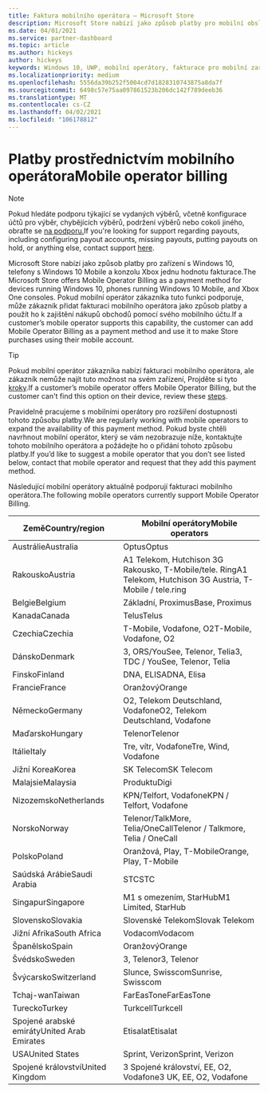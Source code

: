 ```yaml
---
title: Faktura mobilního operátora – Microsoft Store
description: Microsoft Store nabízí jako způsob platby pro mobilní obsluhy, které tuto funkci podporují, možnost účtování.
ms.date: 04/01/2021
ms.service: partner-dashboard
ms.topic: article
ms.author: hickeys
author: hickeys
keywords: Windows 10, UWP, mobilní operátory, fakturace pro mobilní zařízení, faktura mobilního operátora
ms.localizationpriority: medium
ms.openlocfilehash: 5556da39b252f5004cd7d1828310743875a8da7f
ms.sourcegitcommit: 6498c57e75aa097861523b206dc142f789deeb36
ms.translationtype: MT
ms.contentlocale: cs-CZ
ms.lasthandoff: 04/02/2021
ms.locfileid: "106178812"
---
```

# <a name="mobile-operator-billing"></a><span data-ttu-id="982de-104">Platby prostřednictvím mobilního operátora</span><span class="sxs-lookup"><span data-stu-id="982de-104">Mobile operator billing</span></span>

> [!NOTE]
> <span data-ttu-id="982de-105">Pokud hledáte podporu týkající se vydaných výběrů, včetně konfigurace účtů pro výběr, chybějících výběrů, podržení výběrů nebo cokoli jiného, obraťte se [na podporu.](https://developer.microsoft.com/windows/support)</span><span class="sxs-lookup"><span data-stu-id="982de-105">If you're looking for support regarding payouts, including configuring payout accounts, missing payouts, putting payouts on hold, or anything else, contact support [here](https://developer.microsoft.com/windows/support).</span></span>

<span data-ttu-id="982de-106">Microsoft Store nabízí jako způsob platby pro zařízení s Windows 10, telefony s Windows 10 Mobile a konzolu Xbox jednu hodnotu fakturace.</span><span class="sxs-lookup"><span data-stu-id="982de-106">The Microsoft Store offers Mobile Operator Billing as a payment method for devices running Windows 10, phones running Windows 10 Mobile, and Xbox One consoles.</span></span> <span data-ttu-id="982de-107">Pokud mobilní operátor zákazníka tuto funkci podporuje, může zákazník přidat fakturaci mobilního operátora jako způsob platby a použít ho k zajištění nákupů obchodů pomocí svého mobilního účtu.</span><span class="sxs-lookup"><span data-stu-id="982de-107">If a customer’s mobile operator supports this capability, the customer can add Mobile Operator Billing as a payment method and use it to make Store purchases using their mobile account.</span></span>

> [!TIP]
>  <span data-ttu-id="982de-108">Pokud mobilní operátor zákazníka nabízí fakturaci mobilního operátora, ale zákazník nemůže najít tuto možnost na svém zařízení, Projděte si tyto [kroky](https://support.microsoft.com/instantanswers/b25d6dd6-fb8b-3710-1e13-4d30eb01b51f).</span><span class="sxs-lookup"><span data-stu-id="982de-108">If a customer’s mobile operator offers Mobile Operator Billing, but the customer can't find this option on their device, review these [steps](https://support.microsoft.com/instantanswers/b25d6dd6-fb8b-3710-1e13-4d30eb01b51f).</span></span>

<span data-ttu-id="982de-109">Pravidelně pracujeme s mobilními operátory pro rozšíření dostupnosti tohoto způsobu platby.</span><span class="sxs-lookup"><span data-stu-id="982de-109">We are regularly working with mobile operators to expand the availability of this payment method.</span></span> <span data-ttu-id="982de-110">Pokud byste chtěli navrhnout mobilní operátor, který se vám nezobrazuje níže, kontaktujte tohoto mobilního operátora a požádejte ho o přidání tohoto způsobu platby.</span><span class="sxs-lookup"><span data-stu-id="982de-110">If you’d like to suggest a mobile operator that you don’t see listed below, contact that mobile operator and request that they add this payment method.</span></span>

<span data-ttu-id="982de-111">Následující mobilní operátory aktuálně podporují fakturaci mobilního operátora.</span><span class="sxs-lookup"><span data-stu-id="982de-111">The following mobile operators currently support Mobile Operator Billing.</span></span>

| <span data-ttu-id="982de-112">Země</span><span class="sxs-lookup"><span data-stu-id="982de-112">Country/region</span></span>       | <span data-ttu-id="982de-113">Mobilní operátory</span><span class="sxs-lookup"><span data-stu-id="982de-113">Mobile operators</span></span>                                        |
|----------------------|---------------------------------------------------------|
| <span data-ttu-id="982de-114">Austrálie</span><span class="sxs-lookup"><span data-stu-id="982de-114">Australia</span></span>            | <span data-ttu-id="982de-115">Optus</span><span class="sxs-lookup"><span data-stu-id="982de-115">Optus</span></span>                                                   |
| <span data-ttu-id="982de-116">Rakousko</span><span class="sxs-lookup"><span data-stu-id="982de-116">Austria</span></span>              | <span data-ttu-id="982de-117">A1 Telekom, Hutchison 3G Rakousko, T-Mobile/tele. Ring</span><span class="sxs-lookup"><span data-stu-id="982de-117">A1 Telekom, Hutchison 3G Austria, T-Mobile / tele.ring</span></span>  |
| <span data-ttu-id="982de-118">Belgie</span><span class="sxs-lookup"><span data-stu-id="982de-118">Belgium</span></span>              | <span data-ttu-id="982de-119">Základní, Proximus</span><span class="sxs-lookup"><span data-stu-id="982de-119">Base, Proximus</span></span>                                          |
| <span data-ttu-id="982de-120">Kanada</span><span class="sxs-lookup"><span data-stu-id="982de-120">Canada</span></span>               | <span data-ttu-id="982de-121">Telus</span><span class="sxs-lookup"><span data-stu-id="982de-121">Telus</span></span>                                                   |
| <span data-ttu-id="982de-122">Czechia</span><span class="sxs-lookup"><span data-stu-id="982de-122">Czechia</span></span>              | <span data-ttu-id="982de-123">T-Mobile, Vodafone, O2</span><span class="sxs-lookup"><span data-stu-id="982de-123">T-Mobile, Vodafone, O2</span></span>                                  |
| <span data-ttu-id="982de-124">Dánsko</span><span class="sxs-lookup"><span data-stu-id="982de-124">Denmark</span></span>              | <span data-ttu-id="982de-125">3, ORS/YouSee, Telenor, Telia</span><span class="sxs-lookup"><span data-stu-id="982de-125">3, TDC / YouSee, Telenor, Telia</span></span>                         |
| <span data-ttu-id="982de-126">Finsko</span><span class="sxs-lookup"><span data-stu-id="982de-126">Finland</span></span>              | <span data-ttu-id="982de-127">DNA, ELISA</span><span class="sxs-lookup"><span data-stu-id="982de-127">DNA, Elisa</span></span>                                              |
| <span data-ttu-id="982de-128">Francie</span><span class="sxs-lookup"><span data-stu-id="982de-128">France</span></span>               | <span data-ttu-id="982de-129">Oranžový</span><span class="sxs-lookup"><span data-stu-id="982de-129">Orange</span></span>                                                  |
| <span data-ttu-id="982de-130">Německo</span><span class="sxs-lookup"><span data-stu-id="982de-130">Germany</span></span>              | <span data-ttu-id="982de-131">O2, Telekom Deutschland, Vodafone</span><span class="sxs-lookup"><span data-stu-id="982de-131">O2, Telekom Deutschland, Vodafone</span></span>                       |
| <span data-ttu-id="982de-132">Maďarsko</span><span class="sxs-lookup"><span data-stu-id="982de-132">Hungary</span></span>              | <span data-ttu-id="982de-133">Telenor</span><span class="sxs-lookup"><span data-stu-id="982de-133">Telenor</span></span>                                                 |
| <span data-ttu-id="982de-134">Itálie</span><span class="sxs-lookup"><span data-stu-id="982de-134">Italy</span></span>                | <span data-ttu-id="982de-135">Tre, vítr, Vodafone</span><span class="sxs-lookup"><span data-stu-id="982de-135">Tre, Wind, Vodafone</span></span>                                     |
| <span data-ttu-id="982de-136">Jižní Korea</span><span class="sxs-lookup"><span data-stu-id="982de-136">Korea</span></span>                | <span data-ttu-id="982de-137">SK Telecom</span><span class="sxs-lookup"><span data-stu-id="982de-137">SK Telecom</span></span>                                              |
| <span data-ttu-id="982de-138">Malajsie</span><span class="sxs-lookup"><span data-stu-id="982de-138">Malaysia</span></span>             | <span data-ttu-id="982de-139">Produktu</span><span class="sxs-lookup"><span data-stu-id="982de-139">Digi</span></span>                                                    |
| <span data-ttu-id="982de-140">Nizozemsko</span><span class="sxs-lookup"><span data-stu-id="982de-140">Netherlands</span></span>          | <span data-ttu-id="982de-141">KPN/Telfort, Vodafone</span><span class="sxs-lookup"><span data-stu-id="982de-141">KPN / Telfort, Vodafone</span></span>                                 |
| <span data-ttu-id="982de-142">Norsko</span><span class="sxs-lookup"><span data-stu-id="982de-142">Norway</span></span>               | <span data-ttu-id="982de-143">Telenor/TalkMore, Telia/OneCall</span><span class="sxs-lookup"><span data-stu-id="982de-143">Telenor / Talkmore, Telia / OneCall</span></span>                     |
| <span data-ttu-id="982de-144">Polsko</span><span class="sxs-lookup"><span data-stu-id="982de-144">Poland</span></span>               | <span data-ttu-id="982de-145">Oranžová, Play, T-Mobile</span><span class="sxs-lookup"><span data-stu-id="982de-145">Orange, Play, T-Mobile</span></span>                                  |
| <span data-ttu-id="982de-146">Saúdská Arábie</span><span class="sxs-lookup"><span data-stu-id="982de-146">Saudi Arabia</span></span>         | <span data-ttu-id="982de-147">STC</span><span class="sxs-lookup"><span data-stu-id="982de-147">STC</span></span>                                                     |
| <span data-ttu-id="982de-148">Singapur</span><span class="sxs-lookup"><span data-stu-id="982de-148">Singapore</span></span>            | <span data-ttu-id="982de-149">M1 s omezením, StarHub</span><span class="sxs-lookup"><span data-stu-id="982de-149">M1 Limited, StarHub</span></span>                                     |
| <span data-ttu-id="982de-150">Slovensko</span><span class="sxs-lookup"><span data-stu-id="982de-150">Slovakia</span></span>             | <span data-ttu-id="982de-151">Slovenské Telekom</span><span class="sxs-lookup"><span data-stu-id="982de-151">Slovak Telekom</span></span>                                          |
| <span data-ttu-id="982de-152">Jižní Afrika</span><span class="sxs-lookup"><span data-stu-id="982de-152">South Africa</span></span>         | <span data-ttu-id="982de-153">Vodacom</span><span class="sxs-lookup"><span data-stu-id="982de-153">Vodacom</span></span>                                                 |
| <span data-ttu-id="982de-154">Španělsko</span><span class="sxs-lookup"><span data-stu-id="982de-154">Spain</span></span>                | <span data-ttu-id="982de-155">Oranžový</span><span class="sxs-lookup"><span data-stu-id="982de-155">Orange</span></span>                                                  |
| <span data-ttu-id="982de-156">Švédsko</span><span class="sxs-lookup"><span data-stu-id="982de-156">Sweden</span></span>               | <span data-ttu-id="982de-157">3, Telenor</span><span class="sxs-lookup"><span data-stu-id="982de-157">3, Telenor</span></span>                                              |
| <span data-ttu-id="982de-158">Švýcarsko</span><span class="sxs-lookup"><span data-stu-id="982de-158">Switzerland</span></span>          | <span data-ttu-id="982de-159">Slunce, Swisscom</span><span class="sxs-lookup"><span data-stu-id="982de-159">Sunrise, Swisscom</span></span>                                       |
| <span data-ttu-id="982de-160">Tchaj-wan</span><span class="sxs-lookup"><span data-stu-id="982de-160">Taiwan</span></span>               | <span data-ttu-id="982de-161">FarEasTone</span><span class="sxs-lookup"><span data-stu-id="982de-161">FarEasTone</span></span>                                              |
| <span data-ttu-id="982de-162">Turecko</span><span class="sxs-lookup"><span data-stu-id="982de-162">Turkey</span></span>               | <span data-ttu-id="982de-163">Turkcell</span><span class="sxs-lookup"><span data-stu-id="982de-163">Turkcell</span></span>                                                |
| <span data-ttu-id="982de-164">Spojené arabské emiráty</span><span class="sxs-lookup"><span data-stu-id="982de-164">United Arab Emirates</span></span> | <span data-ttu-id="982de-165">Etisalat</span><span class="sxs-lookup"><span data-stu-id="982de-165">Etisalat</span></span>                                                |
| <span data-ttu-id="982de-166">USA</span><span class="sxs-lookup"><span data-stu-id="982de-166">United States</span></span>        | <span data-ttu-id="982de-167">Sprint, Verizon</span><span class="sxs-lookup"><span data-stu-id="982de-167">Sprint, Verizon</span></span>                                         |
| <span data-ttu-id="982de-168">Spojené království</span><span class="sxs-lookup"><span data-stu-id="982de-168">United Kingdom</span></span>       | <span data-ttu-id="982de-169">3 Spojené království, EE, O2, Vodafone</span><span class="sxs-lookup"><span data-stu-id="982de-169">3 UK, EE, O2, Vodafone</span></span>                                 |
